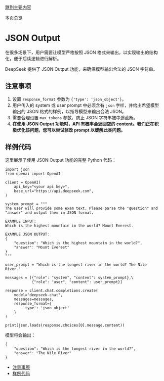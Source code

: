 [跳到主要内容](https://api-docs.deepseek.com/zh-cn/guides/json_mode#__docusaurus_skipToContent_fallback)

本页总览

# JSON Output

在很多场景下，用户需要让模型严格按照 JSON 格式来输出，以实现输出的结构化，便于后续逻辑进行解析。

DeepSeek 提供了 JSON Output 功能，来确保模型输出合法的 JSON 字符串。

## 注意事项 [​](https://api-docs.deepseek.com/zh-cn/guides/json_mode\#%E6%B3%A8%E6%84%8F%E4%BA%8B%E9%A1%B9 "注意事项的直接链接")

1. 设置 `response_format` 参数为 `{'type': 'json_object'}`。
2. 用户传入的 system 或 user prompt 中必须含有 `json` 字样，并给出希望模型输出的 JSON 格式的样例，以指导模型来输出合法 JSON。
3. 需要合理设置 `max_tokens` 参数，防止 JSON 字符串被中途截断。
4. **在使用 JSON Output 功能时，API 有概率会返回空的 content。我们正在积极优化该问题，您可以尝试修改 prompt 以缓解此类问题。**

## 样例代码 [​](https://api-docs.deepseek.com/zh-cn/guides/json_mode\#%E6%A0%B7%E4%BE%8B%E4%BB%A3%E7%A0%81 "样例代码的直接链接")

这里展示了使用 JSON Output 功能的完整 Python 代码：

```codeBlockLines_UUn8
import json
from openai import OpenAI

client = OpenAI(
    api_key="<your api key>",
    base_url="https://api.deepseek.com",
)

system_prompt = """
The user will provide some exam text. Please parse the "question" and "answer" and output them in JSON format.

EXAMPLE INPUT:
Which is the highest mountain in the world? Mount Everest.

EXAMPLE JSON OUTPUT:
{
    "question": "Which is the highest mountain in the world?",
    "answer": "Mount Everest"
}
"""

user_prompt = "Which is the longest river in the world? The Nile River."

messages = [{"role": "system", "content": system_prompt},\
            {"role": "user", "content": user_prompt}]

response = client.chat.completions.create(
    model="deepseek-chat",
    messages=messages,
    response_format={
        'type': 'json_object'
    }
)

print(json.loads(response.choices[0].message.content))

```

模型将会输出：

```codeBlockLines_UUn8
{
    "question": "Which is the longest river in the world?",
    "answer": "The Nile River"
}

```

- [注意事项](https://api-docs.deepseek.com/zh-cn/guides/json_mode#%E6%B3%A8%E6%84%8F%E4%BA%8B%E9%A1%B9)
- [样例代码](https://api-docs.deepseek.com/zh-cn/guides/json_mode#%E6%A0%B7%E4%BE%8B%E4%BB%A3%E7%A0%81)
